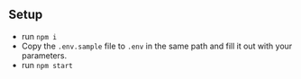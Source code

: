 ## Setup

- run `npm i`
- Copy the `.env.sample` file to `.env` in the same path and fill it out with your parameters.
- run `npm start`


